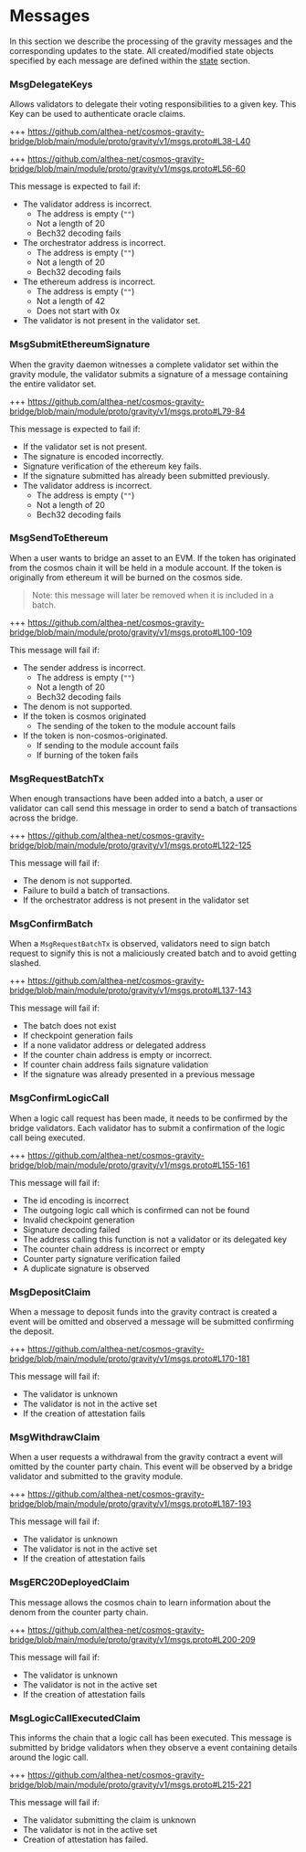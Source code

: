 <!--
order: 4
-->

# Messages

In this section we describe the processing of the gravity messages and the corresponding updates to the state. All created/modified state objects specified by each message are defined within the [state](./02_state_transitions.md) section.

### MsgDelegateKeys

Allows validators to delegate their voting responsibilities to a given key. This Key can be used to authenticate oracle claims. 

+++ https://github.com/althea-net/cosmos-gravity-bridge/blob/main/module/proto/gravity/v1/msgs.proto#L38-L40

+++ https://github.com/althea-net/cosmos-gravity-bridge/blob/main/module/proto/gravity/v1/msgs.proto#L56-60

This message is expected to fail if: 

- The validator address is incorrect. 
  - The address is empty (`""`)
  - Not a length of 20
  - Bech32 decoding fails
- The orchestrator address is incorrect.
  - The address is empty (`""`)
  - Not a length of 20
  - Bech32 decoding fails
- The ethereum address is incorrect.
  - The address is empty (`""`)
  - Not a length of 42
  - Does not start with 0x
- The validator is not present in the validator set.

### MsgSubmitEthereumSignature

When the gravity daemon witnesses a complete validator set within the gravity module, the validator submits a signature of a message containing the entire validator set. 

+++ https://github.com/althea-net/cosmos-gravity-bridge/blob/main/module/proto/gravity/v1/msgs.proto#L79-84

This message is expected to fail if:

- If the validator set is not present.
- The signature is encoded incorrectly.
- Signature verification of the ethereum key fails.
- If the signature submitted has already been submitted previously.
- The validator address is incorrect. 
  - The address is empty (`""`)
  - Not a length of 20
  - Bech32 decoding fails


### MsgSendToEthereum

When a user wants to bridge an asset to an EVM. If the token has originated from the cosmos chain it will be held in a module account. If the token is originally from ethereum it will be burned on the cosmos side.

> Note: this message will later be removed when it is included in a batch.


+++ https://github.com/althea-net/cosmos-gravity-bridge/blob/main/module/proto/gravity/v1/msgs.proto#L100-109

This message will fail if:

- The sender address is incorrect.
  - The address is empty (`""`)
  - Not a length of 20
  - Bech32 decoding fails
- The denom is not supported.
- If the token is cosmos originated
  - The sending of the token to the module account fails
- If the token is non-cosmos-originated.
  - If sending to the module account fails
  - If burning of the token fails

### MsgRequestBatchTx

When enough transactions have been added into a batch, a user or validator can call send this message in order to send a batch of transactions across the bridge. 

+++ https://github.com/althea-net/cosmos-gravity-bridge/blob/main/module/proto/gravity/v1/msgs.proto#L122-125

This message will fail if:

- The denom is not supported.
- Failure to build a batch of transactions.
- If the orchestrator address is not present in the validator set

### MsgConfirmBatch

When a `MsgRequestBatchTx` is observed, validators need to sign batch request to signify this is not a maliciously created batch and to avoid getting slashed. 

+++ https://github.com/althea-net/cosmos-gravity-bridge/blob/main/module/proto/gravity/v1/msgs.proto#L137-143

This message will fail if:

- The batch does not exist
- If checkpoint generation fails
- If a none validator address or delegated address 
- If the counter chain address is empty or incorrect.
- If counter chain address fails signature validation
- If the signature was already presented in a previous message

### MsgConfirmLogicCall

When a logic call request has been made, it needs to be confirmed by the bridge validators. Each validator has to submit a confirmation of the logic call being executed.

+++ https://github.com/althea-net/cosmos-gravity-bridge/blob/main/module/proto/gravity/v1/msgs.proto#L155-161

This message will fail if:

- The id encoding is incorrect
- The outgoing logic call which is confirmed can not be found
- Invalid checkpoint generation
- Signature decoding failed
- The address calling this function is not a validator or its delegated key
- The counter chain address is incorrect or empty
- Counter party signature verification failed
- A duplicate signature is observed

### MsgDepositClaim

When a message to deposit funds into the gravity contract is created a event will be omitted and observed a message will be submitted confirming the deposit.

+++ https://github.com/althea-net/cosmos-gravity-bridge/blob/main/module/proto/gravity/v1/msgs.proto#L170-181

This message will fail if:

- The validator is unknown
- The validator is not in the active set
- If the creation of attestation fails

### MsgWithdrawClaim

When a user requests a withdrawal from the gravity contract a event will omitted by the counter party chain. This event will be observed by a bridge validator and submitted to the gravity module.


+++ https://github.com/althea-net/cosmos-gravity-bridge/blob/main/module/proto/gravity/v1/msgs.proto#L187-193

This message will fail if:

- The validator is unknown
- The validator is not in the active set
- If the creation of attestation fails

### MsgERC20DeployedClaim

This message allows the cosmos chain to learn information about the denom from the counter party chain.

+++ https://github.com/althea-net/cosmos-gravity-bridge/blob/main/module/proto/gravity/v1/msgs.proto#L200-209

This message will fail if:

- The validator is unknown
- The validator is not in the active set
- If the creation of attestation fails

### MsgLogicCallExecutedClaim

This informs the chain that a logic call has been executed. This message is submitted by bridge validators when they observe a event containing details around the logic call. 

+++ https://github.com/althea-net/cosmos-gravity-bridge/blob/main/module/proto/gravity/v1/msgs.proto#L215-221

This message will fail if: 

- The validator submitting the claim is unknown
- The validator is not in the active set
- Creation of attestation has failed.
